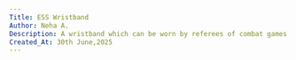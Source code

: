 ```yaml
---
Title: ESS Wristband
Author: Neha A.
Description: A wristband which can be worn by referees of combat games that are timer-based
Created_At: 30th June,2025
---
```

